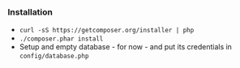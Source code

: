 ### Installation
- ```curl -sS https://getcomposer.org/installer | php```
- ```./composer.phar install```
- Setup and empty database - for now - and put its credentials in ```config/database.php```
